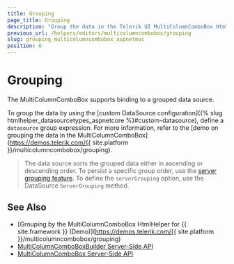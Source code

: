 ```yaml
---
title: Grouping
page_title: Grouping
description: "Group the data in the Telerik UI MultiColumnComboBox HtmlHelper for {{ site.framework }}"
previous_url: /helpers/editors/multicolumncombobox/grouping
slug: grouping_multicolumncombobox_aspnetmvc
position: 6
---
```


# Grouping

The MultiColumnComboBox supports binding to a grouped data source.

To group the data by using the [custom DataSource configuration]({% slug htmlhelper_datasourcetypes_aspnetcore %}#custom-datasource), define a `datasource` group expression. For more information, refer to the [demo on grouping the data in the MultiColumnComboBox](https://demos.telerik.com/{{ site.platform }}/multicolumncombobox/grouping).

> The data source sorts the grouped data either in ascending or descending order. To persist a specific group order, use the [server grouping feature](https://docs.telerik.com/kendo-ui/api/javascript/data/datasource#configuration-serverGrouping). To define the `serverGrouping` option, use the DataSource `ServerGrouping` method.

## See Also

* [Grouping by the MultiColumnComboBox HtmlHelper for {{ site.framework }} (Demo)](https://demos.telerik.com/{{ site.platform }}/multicolumncombobox/grouping)
* [MultiColumnComboBoxBuilder Server-Side API](/api/Kendo.Mvc.UI.Fluent/MultiColumnComboBoxBuilder)
* [MultiColumnComboBox Server-Side API](/api/multicolumncombobox)
